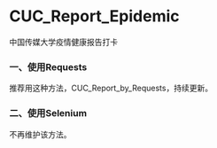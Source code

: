 # CUC_Report_Epidemic
中国传媒大学疫情健康报告打卡
### 一、使用Requests
推荐用这种方法，CUC_Report_by_Requests，持续更新。
### 二、使用Selenium
不再维护该方法。
